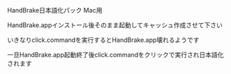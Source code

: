 HandBrake日本語化パック Mac用

HandBrake.appインストール後そのまま起動してキャッシュ作成させて下さい

いきなりclick.commandを実行するとHandBrake.app壊れるようです

一旦HandBrake.app起動終了後click.commandをクリックで実行され日本語化されます

